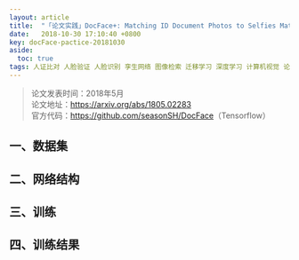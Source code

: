 ```yaml
---
layout: article
title:  "「论文实践」DocFace+: Matching ID Document Photos to Selfies Matching"
date:   2018-10-30 17:10:40 +0800
key: docFace-pactice-20181030
aside:
  toc: true
tags: 人证比对 人脸验证 人脸识别 孪生网络 图像检索 迁移学习 深度学习 计算机视觉 论文实践
---
```


>论文发表时间：2018年5月  
论文地址：<https://arxiv.org/abs/1805.02283>  
官方代码：<https://github.com/seasonSH/DocFace>（Tensorflow）  


## 一、数据集  

## 二、网络结构  

## 三、训练  

## 四、训练结果  
